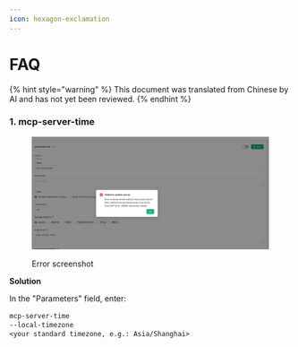 ```yaml
---
icon: hexagon-exclamation
---
```

# FAQ


{% hint style="warning" %}
This document was translated from Chinese by AI and has not yet been reviewed.
{% endhint %}




### 1. mcp-server-time

<figure><img src="../../.gitbook/assets/telegram-cloud-photo-size-5-6068931438453048569-y.jpg" alt=""><figcaption><p>Error screenshot</p></figcaption></figure>

**Solution**

In the "Parameters" field, enter:

```
mcp-server-time
--local-timezone
<your standard timezone, e.g.: Asia/Shanghai>
```